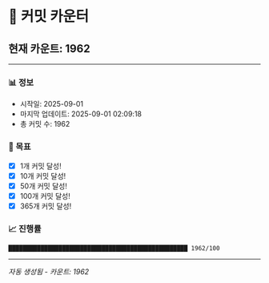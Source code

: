 # 🔢 커밋 카운터

## 현재 카운트: 1962

---

### 📊 정보
- 시작일: 2025-09-01
- 마지막 업데이트: 2025-09-01 02:09:18
- 총 커밋 수: 1962

### 🎯 목표
- [x] 1개 커밋 달성!
- [x] 10개 커밋 달성!
- [x] 50개 커밋 달성!
- [x] 100개 커밋 달성!
- [x] 365개 커밋 달성!

### 📈 진행률
```
██████████████████████████████████████████████████ 1962/100
```

---
*자동 생성됨 - 카운트: 1962*
